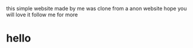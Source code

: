 this simple website made by me was clone from a anon website 
hope you will love it follow me for more 

<h1> hello</h1>
